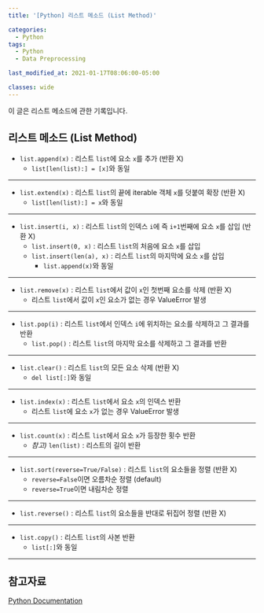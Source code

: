 ```yaml
---
title: '[Python] 리스트 메소드 (List Method)'

categories:
  - Python
tags:
  - Python
  - Data Preprocessing

last_modified_at: 2021-01-17T08:06:00-05:00

classes: wide
---
```


이 글은 리스트 메소드에 관한 기록입니다.

## 리스트 메소드 (List Method)

- `list.append(x)` : 리스트 `list`에 요소 `x`를 추가 (반환 X)
    - `list[len(list):] = [x]`와 동일

* * *

- `list.extend(x)` : 리스트 `list`의 끝에 iterable 객체 `x`를 덧붙여 확장 (반환 X)
    - `list[len(list):] = x`와 동일

* * *

- `list.insert(i, x)` : 리스트 `list`의 인덱스 `i`에 즉 `i+1`번째에 요소 `x`를 삽입 (반환 X)
    - `list.insert(0, x)` : 리스트 `list`의 처음에 요소 `x`를 삽입
    - `list.insert(len(a), x)` : 리스트 `list`의 마지막에 요소 `x`를 삽입
        - `list.append(x)`와 동일

* * *

- `list.remove(x)` : 리스트 `list`에서 값이 `x`인 첫번째 요소를 삭제 (반환 X)
    - 리스트 `list`에서 값이 `x`인 요소가 없는 경우 ValueError 발생

* * *

- `list.pop(i)` : 리스트 `list`에서 인덱스 `i`에 위치하는 요소를 삭제하고 그 결과를 반환
    - `list.pop()` : 리스트 `list`의 마지막 요소를 삭제하고 그 결과를 반환

* * *

- `list.clear()` : 리스트 `list`의 모든 요소 삭제 (반환 X)
    - `del list[:]`와 동일

* * *

- `list.index(x)` : 리스트 `list`에서 요소 `x`의 인덱스 반환
    - 리스트 `list`에 요소 `x`가 없는 경우 ValueError 발생

* * *

- `list.count(x)` : 리스트 `list`에서 요소 `x`가 등장한 횟수 반환
  - _참고)_ `len(list)` : 리스트의 길이 반환

* * *

- `list.sort(reverse=True/False)` : 리스트 `list`의 요소들을 정렬 (반환 X)
    - `reverse=False`이면 오름차순 정렬 (default)
    - `reverse=True`이면 내림차순 정렬

* * *

- `list.reverse()` : 리스트 `list`의 요소들을 반대로 뒤집어 정렬 (반환 X)

* * *

- `list.copy()` : 리스트 `list`의 사본 반환 
    - `list[:]`와 동일

* * *

## 참고자료

[Python Documentation](https://docs.python.org/ko/3/tutorial/datastructures.html#more-on-lists)

